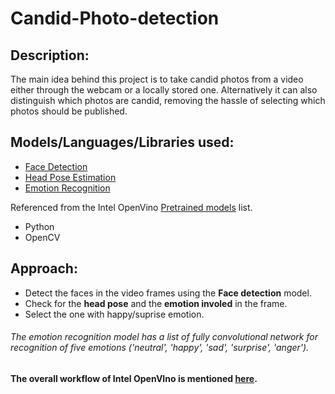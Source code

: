 # Candid-Photo-detection

Description:
---
The main idea behind this project is to take candid photos from a video either through the webcam or a locally stored one. Alternatively it can also distinguish which photos are candid, removing the hassle of selecting which photos should be published.

Models/Languages/Libraries used:
---
- [Face Detection](https://docs.openvinotoolkit.org/latest/_models_intel_face_detection_adas_0001_description_face_detection_adas_0001.html)
- [Head Pose Estimation](https://docs.openvinotoolkit.org/latest/_models_intel_head_pose_estimation_adas_0001_description_head_pose_estimation_adas_0001.html)
- [Emotion Recognition](https://docs.openvinotoolkit.org/latest/_models_intel_emotions_recognition_retail_0003_description_emotions_recognition_retail_0003.html)

Referenced from the Intel OpenVino [Pretrained models](https://software.intel.com/en-us/openvino-toolkit/documentation/pretrained-models) list.

- Python
- OpenCV

Approach:
---
- Detect the faces in the video frames using the **Face detection** model.
- Check for the **head pose** and the **emotion involed** in the frame.
- Select the one with happy/suprise emotion. 
###### The emotion recognition model has a list of fully convolutional network for recognition of five emotions ('neutral', 'happy', 'sad', 'surprise', 'anger').

#### The overall workflow of Intel OpenVIno is mentioned [here](https://docs.openvinotoolkit.org/latest/_docs_IE_DG_Introduction.html).



